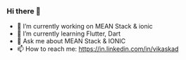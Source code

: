 ### Hi there 👋

<!--
**VikasKad/VikasKad** is a ✨ _special_ ✨ repository because its `README.md` (this file) appears on your GitHub profile.
Here are some ideas to get you started:
-->
- 🔭 I’m currently working on MEAN Stack & ionic
- 🌱 I’m currently learning Flutter, Dart
- 💬 Ask me about MEAN Stack & IONIC
- 📫 How to reach me: https://in.linkedin.com/in/vikaskad
